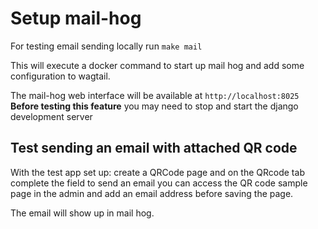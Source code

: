 # Setup mail-hog

For testing email sending locally run `make mail`

This will execute a docker command to start up mail hog and add some configuration to wagtail.

The mail-hog web interface will be available at `http://localhost:8025` **Before testing this feature** you may need to stop and start the django development server

## Test sending an email with attached QR code

With the test app set up: create a QRCode page and on the QRcode tab complete the field to send an email you can access the QR code sample page in the admin and add an email address before saving the page.

The email will show up in mail hog.
